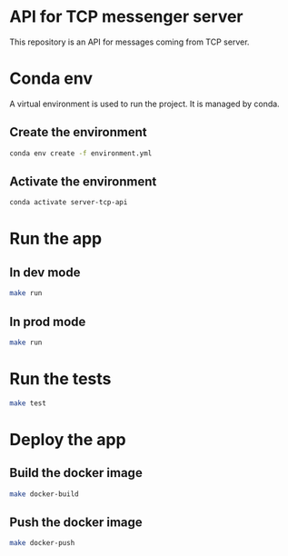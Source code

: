# API for TCP messenger server

This repository is an API for messages coming from TCP server.

# Conda env

A virtual environment is used to run the project. It is managed by conda.

## Create the environment

```bash
conda env create -f environment.yml
```

## Activate the environment

```bash
conda activate server-tcp-api
```

# Run the app 

## In dev mode
```bash
make run
```

## In prod mode

```bash
make run
```

# Run the tests

```bash
make test
```

# Deploy the app

## Build the docker image

```bash
make docker-build
```

## Push the docker image

```bash
make docker-push
```
